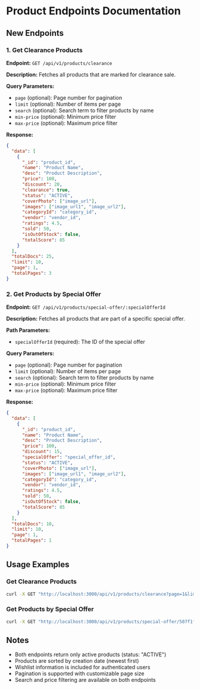 # Product Endpoints Documentation

## New Endpoints

### 1. Get Clearance Products

**Endpoint:** `GET /api/v1/products/clearance`

**Description:** Fetches all products that are marked for clearance sale.

**Query Parameters:**
- `page` (optional): Page number for pagination
- `limit` (optional): Number of items per page
- `search` (optional): Search term to filter products by name
- `min-price` (optional): Minimum price filter
- `max-price` (optional): Maximum price filter

**Response:**
```json
{
  "data": [
    {
      "_id": "product_id",
      "name": "Product Name",
      "desc": "Product Description",
      "price": 100,
      "discount": 20,
      "clearance": true,
      "status": "ACTIVE",
      "coverPhoto": ["image_url"],
      "images": ["image_url1", "image_url2"],
      "categoryId": "category_id",
      "vendor": "vendor_id",
      "ratings": 4.5,
      "sold": 50,
      "isOutOfStock": false,
      "totalScore": 85
    }
  ],
  "totalDocs": 25,
  "limit": 10,
  "page": 1,
  "totalPages": 3
}
```

### 2. Get Products by Special Offer

**Endpoint:** `GET /api/v1/products/special-offer/:specialOfferId`

**Description:** Fetches all products that are part of a specific special offer.

**Path Parameters:**
- `specialOfferId` (required): The ID of the special offer

**Query Parameters:**
- `page` (optional): Page number for pagination
- `limit` (optional): Number of items per page
- `search` (optional): Search term to filter products by name
- `min-price` (optional): Minimum price filter
- `max-price` (optional): Maximum price filter

**Response:**
```json
{
  "data": [
    {
      "_id": "product_id",
      "name": "Product Name",
      "desc": "Product Description",
      "price": 100,
      "discount": 15,
      "specialOffer": "special_offer_id",
      "status": "ACTIVE",
      "coverPhoto": ["image_url"],
      "images": ["image_url1", "image_url2"],
      "categoryId": "category_id",
      "vendor": "vendor_id",
      "ratings": 4.5,
      "sold": 50,
      "isOutOfStock": false,
      "totalScore": 85
    }
  ],
  "totalDocs": 10,
  "limit": 10,
  "page": 1,
  "totalPages": 1
}
```

## Usage Examples

### Get Clearance Products
```bash
curl -X GET "http://localhost:3000/api/v1/products/clearance?page=1&limit=10"
```

### Get Products by Special Offer
```bash
curl -X GET "http://localhost:3000/api/v1/products/special-offer/507f1f77bcf86cd799439011?page=1&limit=10"
```

## Notes

- Both endpoints return only active products (status: "ACTIVE")
- Products are sorted by creation date (newest first)
- Wishlist information is included for authenticated users
- Pagination is supported with customizable page size
- Search and price filtering are available on both endpoints 